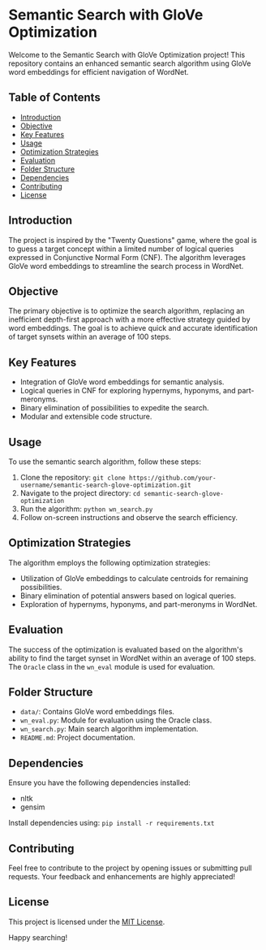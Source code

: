 # Semantic Search with GloVe Optimization

Welcome to the Semantic Search with GloVe Optimization project! This repository contains an enhanced semantic search algorithm using GloVe word embeddings for efficient navigation of WordNet.

## Table of Contents

- [Introduction](#introduction)
- [Objective](#objective)
- [Key Features](#key-features)
- [Usage](#usage)
- [Optimization Strategies](#optimization-strategies)
- [Evaluation](#evaluation)
- [Folder Structure](#folder-structure)
- [Dependencies](#dependencies)
- [Contributing](#contributing)
- [License](#license)

## Introduction

The project is inspired by the "Twenty Questions" game, where the goal is to guess a target concept within a limited number of logical queries expressed in Conjunctive Normal Form (CNF). The algorithm leverages GloVe word embeddings to streamline the search process in WordNet.

## Objective

The primary objective is to optimize the search algorithm, replacing an inefficient depth-first approach with a more effective strategy guided by word embeddings. The goal is to achieve quick and accurate identification of target synsets within an average of 100 steps.

## Key Features

- Integration of GloVe word embeddings for semantic analysis.
- Logical queries in CNF for exploring hypernyms, hyponyms, and part-meronyms.
- Binary elimination of possibilities to expedite the search.
- Modular and extensible code structure.

## Usage

To use the semantic search algorithm, follow these steps:

1. Clone the repository: `git clone https://github.com/your-username/semantic-search-glove-optimization.git`
2. Navigate to the project directory: `cd semantic-search-glove-optimization`
3. Run the algorithm: `python wn_search.py`
4. Follow on-screen instructions and observe the search efficiency.

## Optimization Strategies

The algorithm employs the following optimization strategies:

- Utilization of GloVe embeddings to calculate centroids for remaining possibilities.
- Binary elimination of potential answers based on logical queries.
- Exploration of hypernyms, hyponyms, and part-meronyms in WordNet.

## Evaluation

The success of the optimization is evaluated based on the algorithm's ability to find the target synset in WordNet within an average of 100 steps. The `Oracle` class in the `wn_eval` module is used for evaluation.

## Folder Structure

- `data/`: Contains GloVe word embeddings files.
- `wn_eval.py`: Module for evaluation using the Oracle class.
- `wn_search.py`: Main search algorithm implementation.
- `README.md`: Project documentation.

## Dependencies

Ensure you have the following dependencies installed:

- nltk
- gensim

Install dependencies using: `pip install -r requirements.txt`

## Contributing

Feel free to contribute to the project by opening issues or submitting pull requests. Your feedback and enhancements are highly appreciated!

## License

This project is licensed under the [MIT License](LICENSE).

Happy searching!
